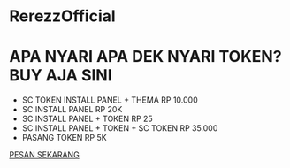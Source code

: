 # RerezzOfficial


<h1>APA NYARI APA DEK NYARI TOKEN? BUY AJA SINI</h1>
<ul>
  <li>SC TOKEN INSTALL PANEL + THEMA RP 10.000</li>
  <li>SC INSTALL PANEL RP 20K</li>
  <li>SC INSTALL PANEL + TOKEN RP 25</li>
  <li>SC INSTALL PANEL + TOKEN + SC TOKEN RP 35.000</li>
  <li>PASANG TOKEN RP 5K</li>
</ul>
<a href='https://t.mr/rerez_x_hosting'<button>PESAN SEKARANG</button></a>
